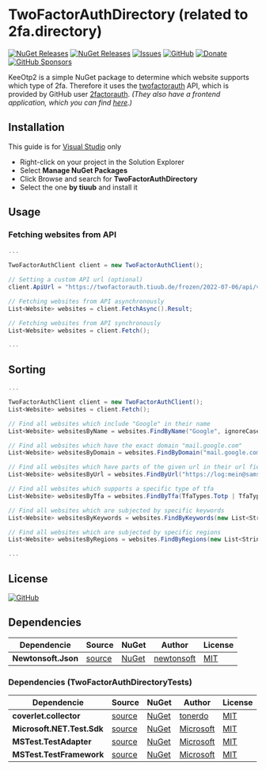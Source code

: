 # TwoFactorAuthDirectory (related to 2fa.directory)
[![NuGet Releases](https://img.shields.io/nuget/v/TwoFactorAuthDirectory)](https://www.nuget.org/packages/TwoFactorAuthDirectory/)
[![NuGet Releases](https://img.shields.io/nuget/dt/TwoFactorAuthDirectory)](https://www.nuget.org/packages/TwoFactorAuthDirectory/)
[![Issues](https://img.shields.io/github/issues/tiuub/TwoFactorAuthDirectory)](https://github.com/tiuub/TwoFactorAuthDirectory/issues)
[![GitHub](https://img.shields.io/github/license/tiuub/TwoFactorAuthDirectory)](https://github.com/tiuub/TwoFactorAuthDirectory/blob/master/LICENSE)
[![Donate](https://img.shields.io/badge/donate-PayPal-green.svg)](https://www.paypal.com/cgi-bin/webscr?cmd=_s-xclick&hosted_button_id=5F5QB7744AD5G&source=url)
[![GitHub Sponsors](https://img.shields.io/github/sponsors/tiuub)](https://github.com/sponsors/tiuub)


KeeOtp2 is a simple NuGet package to determine which website supports which type of 2fa. Therefore it uses the [twofactorauth](https://github.com/2factorauth/twofactorauth) API, which is provided by GitHub user [2factorauth](https://github.com/2factorauth). *(They also have a frontend application, which you can find [here](https://2fa.directory/).)*


## Installation
This guide is for [Visual Studio](https://visualstudio.microsoft.com/de/) only
 - Right-click on your project in the Solution Explorer
 - Select **Manage NuGet Packages**
 - Click Browse and search for **TwoFactorAuthDirectory**
 - Select the one **by tiuub** and install it


## Usage

### Fetching websites from API

```c#
...

TwoFactorAuthClient client = new TwoFactorAuthClient();

// Setting a custom API url (optional)
client.ApiUrl = "https://twofactorauth.tiuub.de/frozen/2022-07-06/api/v3/all.json";

// Fetching websites from API asynchronously
List<Website> websites = client.FetchAsync().Result;

// Fetching websites from API synchronously
List<Website> websites = client.Fetch();

...
```



## Sorting

```c#
...

TwoFactorAuthClient client = new TwoFactorAuthClient();
List<Website> websites = client.Fetch();

// Find all websites which include "Google" in their name
List<Website> websitesByName = websites.FindByName("Google", ignoreCase: true);

// Find all websites which have the exact domain "mail.google.com"
List<Website> websitesByDomain = websites.FindByDomain("mail.google.com");

// Find all websites which have parts of the given url in their url field or in their additional_domains/domain field
List<Website> websitesByUrl = websites.FindByUrl("https://log:mein@samsung.com/test-path?test-parameter:123");

// Find all websites which supports a specific type of tfa
List<Website> websitesByTfa = websites.FindByTfa(TfaTypes.Totp | TfaTypes.Sms);

// Find all websites which are subjected by specific keywords
List<Website> websitesByKeywords = websites.FindByKeywords(new List<String>() { "email", "security" });

// Find all websites which are subjected by specific regions
List<Website> websitesByRegions = websites.FindByRegions(new List<String>() { "us", "de" });

...
```


## License

[![GitHub](https://img.shields.io/github/license/tiuub/TwoFactorAuthDirectory)](https://github.com/tiuub/TwoFactorAuthDirectory/blob/master/LICENSE)



## Dependencies

Dependencie | Source | NuGet | Author | License
--- | --- | --- | --- | ---
**Newtonsoft.Json** | [source](https://github.com/JamesNK/Newtonsoft.Json) | [NuGet](https://www.nuget.org/packages/Newtonsoft.Json) | [newtonsoft](https://www.nuget.org/profiles/newtonsoft) | [MIT](https://licenses.nuget.org/MIT)



### Dependencies (TwoFactorAuthDirectoryTests)

Dependencie | Source | NuGet | Author | License
--- | --- | --- | --- | ---
**coverlet.collector** | [source](https://github.com/coverlet-coverage/coverlet) | [NuGet](https://www.nuget.org/packages/coverlet.collector/) | [tonerdo](https://www.nuget.org/profiles/tonerdo) | [MIT](https://licenses.nuget.org/MIT)
**Microsoft.NET.Test.Sdk** | [source](https://github.com/microsoft/vstest/) | [NuGet](https://www.nuget.org/packages/Microsoft.NET.Test.Sdk/) | [Microsoft](https://www.nuget.org/profiles/Microsoft) | [MIT](https://www.nuget.org/packages/Microsoft.NET.Test.Sdk/17.3.1/License)
**MSTest.TestAdapter** | [source](https://github.com/microsoft/testfx) | [NuGet](https://www.nuget.org/packages/MSTest.TestAdapter/) | [Microsoft](https://www.nuget.org/profiles/Microsoft) | [MIT](https://licenses.nuget.org/MIT)
**MSTest.TestFramework** | [source](https://github.com/microsoft/testfx) | [NuGet](https://www.nuget.org/packages/MSTest.TestFramework/) | [Microsoft](https://www.nuget.org/profiles/Microsoft) | [MIT](https://licenses.nuget.org/MIT)
